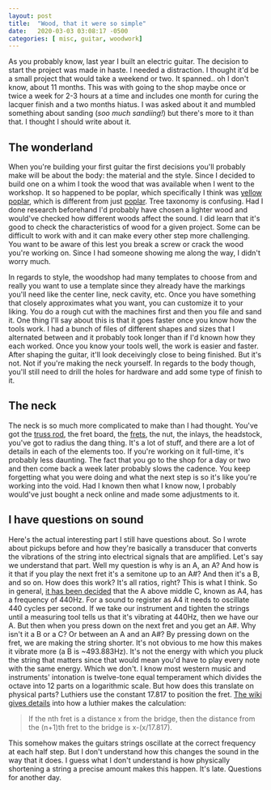 ```yaml
---
layout: post
title:  "Wood, that it were so simple"
date:   2020-03-03 03:08:17 -0500
categories: [ misc, guitar, woodwork]
---
```


As you probably know, last year I built an electric guitar. The decision to
start the project was made in haste. I needed a distraction. I thought it'd be a
small project that would take a weekend or two. It spanned.. oh I don't know,
about 11 months. This was with going to the shop maybe once or twice a week for
2-3 hours at a time and includes one month for curing the lacquer finish and a
two months hiatus. I was asked about it and mumbled something about sanding
(*soo much sandiing!*) but there's more to it than that. I thought I should
write about it.

## The wonderland

When you're building your first guitar the first decisions you'll probably make
will be about the body: the material and the style. Since I decided to build one
on a whim I took the wood that was available when I went to the workshop. It so
happened to be poplar, which specifically I think was [yellow
poplar][wiki-liriodendron], which is different from just [poplar][wiki-populus].
Tree taxonomy is confusing. Had I done research beforehand I'd probably have
chosen a lighter wood and would've checked how different woods affect the sound.
I did learn that it's good to check the characteristics of wood for a given
project. Some can be difficult to work with and it can make every other step
more challenging. You want to be aware of this lest you break a screw or crack
the wood you're working on. Since I had someone showing me along the way, I
didn't worry much. 

In regards to style, the woodshop had many templates to choose from and really
you want to use a template since they already have the markings you'll need like
the center line, neck cavity, etc. Once you have something that closely
approximates what you want, you can customize it to your liking. You do a rough
cut with the machines first and then you file and sand it. One thing I'll say
about this is that it goes faster once you know how the tools work. I had a
bunch of files of different shapes and sizes that I alternated between and it
probably took longer than if I'd known how they each worked. Once you know your
tools well, the work is easier and faster. After shaping the guitar, it'll look
deceivingly close to being finished. But it's not. Not if you're making the neck
yourself. In regards to the body though, you'll still need to drill the holes
for hardware and add some type of finish to it.

## The neck

The neck is so much more complicated to make than I had thought. You've got the
[truss rod][wiki-truss-rod], the fret board, the [frets][wiki-guitar-frets], the
nut, the inlays, the headstock, you've got to radius the dang thing. It's a lot
of stuff, and there are a lot of details in each of the elements too. If you're
working on it full-time, it's probably less daunting. The fact that you go to
the shop for a day or two and then come back a week later probably slows the
cadence. You keep forgetting what you were doing and what the next step is so
it's like you're working into the void. Had I known then what I know now, I
probably would've just bought a neck online and made some adjustments to it.

## I have questions on sound

Here's the actual interesting part I still have questions about. So I wrote
about pickups before and how they're basically a transducer that converts the
vibrations of the string into electrical signals that are amplified. Let's say
we understand that part. Well my question is why is an A, an A? And how is it
that if you play the next fret it's a semitone up to an A#? And then it's a B,
and so on. How does this work? It's all ratios, right? This is what I think. So
in general, [it has been decided][wiki-A440] that the A above middle C, known as
A4, has a frequency of 440Hz. For a sound to register as A4 it needs to
oscillate 440 cycles per second. If we take our instrument and tighten the
strings until a measuring tool tells us that it's vibrating at 440Hz, then we
have our A. But then when you press down on the next fret and you get an A#. Why
isn't it a B or a C? Or between an A and an A#? By pressing down on the fret, we
are making the string shorter. It's not obvious to me how this makes it vibrate
more (a B is ~493.883Hz). It's not the energy with which you pluck the string
that matters since that would mean you'd have to play every note with the same
energy. Which we don't. I know most western music and instruments' intonation is
twelve-tone equal temperament which divides the octave into 12 parts on a
logarithmic scale. But how does this translate on physical parts? Luthiers use
the constant 17.817 to position the fret. [The wiki gives
details][wiki-guitar-frets] into how a luthier makes the calculation:

> If the nth fret is a distance x from the bridge, then the distance from the
> (n+1)th fret to the bridge is x-(x/17.817).

This somehow makes the guitars strings oscillate at the correct frequency at
each half step. But I don't understand how this changes the sound in the way
that it does. I guess what I don't understand is how physically shortening a
string a precise amount makes this happen. It's late. Questions for another day.

[wiki-liriodendron]: https://en.wikipedia.org/wiki/Liriodendron_tulipifera
[wiki-populus]: https://en.wikipedia.org/wiki/Populus
[wiki-truss-rod]: https://en.wikipedia.org/wiki/Truss_rod
[wiki-guitar-frets]: https://en.wikipedia.org/wiki/Guitar#Frets
[wiki-A440]: https://en.wikipedia.org/wiki/A440_(pitch_standard)
